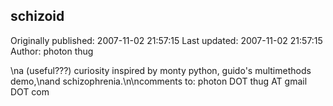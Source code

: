 ## schizoid

Originally published: 2007-11-02 21:57:15
Last updated: 2007-11-02 21:57:15
Author: photon thug

\na (useful???) curiosity inspired by monty python, guido's multimethods demo,\nand schizophrenia.\n\ncomments to: photon DOT thug AT gmail DOT com